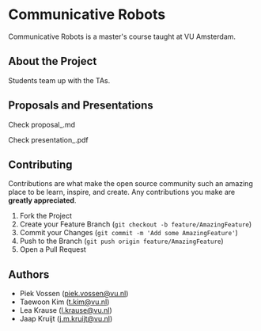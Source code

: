 # Communicative Robots

Communicative Robots is a master's course taught at VU Amsterdam.

## About the Project

Students team up with the TAs.

## Proposals and Presentations

Check proposal_<name>.md
  
Check presentation_<name>.pdf

## Contributing

Contributions are what make the open source community such an amazing place to be learn, inspire, and create. Any contributions you make are **greatly appreciated**.

1. Fork the Project
2. Create your Feature Branch (`git checkout -b feature/AmazingFeature`)
3. Commit your Changes (`git commit -m 'Add some AmazingFeature'`)
4. Push to the Branch (`git push origin feature/AmazingFeature`)
5. Open a Pull Request

## Authors
* Piek Vossen (piek.vossen@vu.nl)
* Taewoon Kim (t.kim@vu.nl)
* Lea Krause (l.krause@vu.nl)
* Jaap Kruijt (j.m.kruijt@vu.nl)
